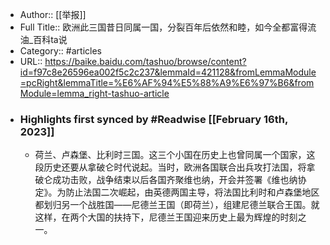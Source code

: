 - Author:: [[举报]]
- Full Title:: 欧洲此三国昔日同属一国，分裂百年后依然和睦，如今全都富得流油_百科ta说
- Category:: #articles
- URL:: https://baike.baidu.com/tashuo/browse/content?id=f97c8e26596ea002f5c2c237&lemmaId=421128&fromLemmaModule=pcRight&lemmaTitle=%E6%AF%94%E5%88%A9%E6%97%B6&fromModule=lemma_right-tashuo-article
- ### Highlights first synced by #Readwise [[February 16th, 2023]]
    - 荷兰、卢森堡、比利时三国。这三个小国在历史上也曾同属一个国家，这段历史还要从拿破仑时代说起。当时，欧洲各国联合出兵攻打法国，将拿破仑成功击败，战争结束以后各国齐聚维也纳，开会并签署《维也纳协定》。为防止法国二次崛起，由英德两国主导，将法国比利时和卢森堡地区都划归另一个战胜国——尼德兰王国（即荷兰），组建尼德兰联合王国。就这样，在两个大国的扶持下，尼德兰王国迎来历史上最为辉煌的时刻之一。
